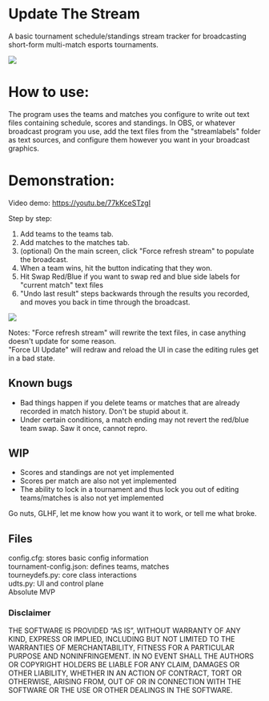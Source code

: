 # Update The Stream
A basic tournament schedule/standings stream tracker for broadcasting short-form multi-match esports tournaments.

<img src="https://chhopsky.github.io/UDTS-demo.png">

# How to use:
The program uses the teams and matches you configure to write out text files containing schedule, scores and standings. In OBS, or whatever broadcast program you use, add the text files from the "streamlabels" folder as text sources, and configure them however you want in your broadcast graphics.

# Demonstration:
Video demo: https://youtu.be/77kKceSTzgI

Step by step:  
1. Add teams to the teams tab.  
2. Add matches to the matches tab.  
3. (optional) On the main screen, click "Force refresh stream" to populate the broadcast.  
4. When a team wins, hit the button indicating that they won.  
5. Hit Swap Red/Blue if you want to swap red and blue side labels for "current match" text files  
6. "Undo last result" steps backwards through the results you recorded, and moves you back in time through the broadcast.  

<img src="https://chhopsky.github.io/UDTS-screenshot.png">

Notes:
"Force refresh stream" will rewrite the text files, in case anything doesn't update for some reason.  
"Force UI Update" will redraw and reload the UI in case the editing rules get in a bad state.  

## Known bugs
- Bad things happen if you delete teams or matches that are already recorded in match history. Don't be stupid about it.
- Under certain conditions, a match ending may not revert the red/blue team swap. Saw it once, cannot repro.

## WIP
- Scores and standings are not yet implemented
- Scores per match are also not yet implemented
- The ability to lock in a tournament and thus lock you out of editing teams/matches is also not yet implemented

Go nuts, GLHF, let me know how you want it to work, or tell me what broke.

## Files
config.cfg: stores basic config information  
tournament-config.json: defines teams, matches  
tourneydefs.py: core class interactions  
udts.py: UI and control plane  
Absolute MVP

### Disclaimer
THE SOFTWARE IS PROVIDED “AS IS”, WITHOUT WARRANTY OF ANY KIND, EXPRESS OR IMPLIED, INCLUDING BUT NOT LIMITED TO THE WARRANTIES OF MERCHANTABILITY, FITNESS FOR A PARTICULAR PURPOSE AND NONINFRINGEMENT. IN NO EVENT SHALL THE AUTHORS OR COPYRIGHT HOLDERS BE LIABLE FOR ANY CLAIM, DAMAGES OR OTHER LIABILITY, WHETHER IN AN ACTION OF CONTRACT, TORT OR OTHERWISE, ARISING FROM, OUT OF OR IN CONNECTION WITH THE SOFTWARE OR THE USE OR OTHER DEALINGS IN THE SOFTWARE.
